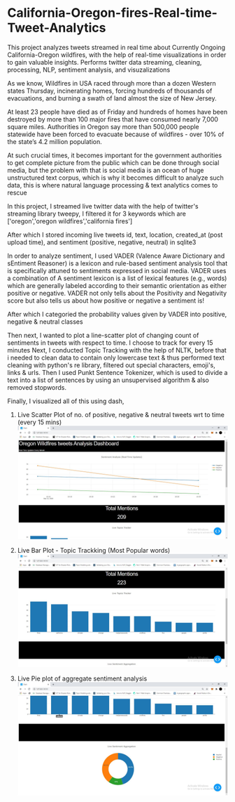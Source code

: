 # California-Oregon-fires-Real-time-Tweet-Analytics
This project analyzes tweets streamed in real time about Currently Ongoing California-Oregon wildfires, with the help of real-time visualizations in order to gain valuable insights. Performs twitter data streaming, cleaning, processing, NLP, sentiment analysis, and visuzalizations 


As we know, Wildfires in USA raced through more than a dozen Western states Thursday, incinerating homes, forcing hundreds of thousands of evacuations, and burning a swath of land almost the size of New Jersey.

At least 23 people have died as of Friday and hundreds of homes have been destroyed by more than 100 major fires that have consumed nearly 7,000 square miles. Authorities in Oregon say more than 500,000 people statewide have been forced to evacuate because of wildfires - over 10% of the state’s 4.2 million population.

At such crucial times, it becomes important for the government authorities to get complete picture from  the public which can be done through social media,
but the problem with that is social media is an ocean of huge unstructured text corpus, which is why it becomes difficult to analyze such data, this is where natural language processing & text analytics comes to rescue

In this project, I streamed live twitter data with the help of twitter's streaming library tweepy, I filtered it for 3 keywords which are ['oregon','oregon wildfires','california fires']

After which I stored incoming live tweets id, text, location, created_at (post upload time), and sentiment (positive, negative, neutral) in sqlite3

In order to analyze sentiment, I used VADER (Valence Aware Dictionary and sEntiment Reasoner) is a lexicon and rule-based sentiment analysis tool that is specifically attuned to sentiments expressed in social media. VADER uses a combination of A sentiment lexicon is a list of lexical features (e.g., words) 
which are generally labeled according to their semantic orientation as either positive or negative. VADER not only tells about the Positivity and Negativity score but also tells us about how positive or negative a sentiment is!

After which I categoried the probability values given by VADER into positive, negative & neutral classes

Then next, I wanted to plot a line-scatter plot of changing count of sentiments in tweets with respect to time. I choose to track for every 15 minutes
Next, I conducted Topic Tracking with the help of NLTK, before that i needed to clean data to contain only lowercase text & thus performed text cleaning with python's re library,
filtered out special characters, emoji's, links & urls. Then I used Punkt Sentence Tokenizer, which is used to divide a text into a list of sentences by using an unsupervised algorithm & also removed stopwords.

Finally, I visualized all of this using dash, 

1. Live Scatter Plot of no. of positive, negative & neutral tweets wrt to time (every 15 mins) <br>
![Img](https://github.com/chelseafernandes2000/California-Oregon-fires-Real-time-Tweet-Analytics/blob/master/Realtimetweeteranalysis/Output%20Snapshots/snap_1.JPG)

2. Live Bar Plot - Topic Trackking (Most Popular words) <br>
![Img](https://github.com/chelseafernandes2000/California-Oregon-fires-Real-time-Tweet-Analytics/blob/master/Realtimetweeteranalysis/Output%20Snapshots/snap_2.JPG)

3. Live Pie plot of aggregate sentiment analysis <br>
![Img](https://github.com/chelseafernandes2000/California-Oregon-fires-Real-time-Tweet-Analytics/blob/master/Realtimetweeteranalysis/Output%20Snapshots/snap_3.JPG)
